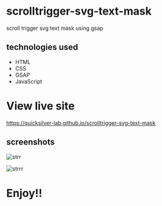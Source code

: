 # scrolltrigger-svg-text-mask

scroll trigger svg text mask using gsap

## technologies used
* HTML
* CSS
* GSAP
* JavaScript


# View live site

https://quicksilver-lab.github.io/scrolltrigger-svg-text-mask

## screenshots
![strr](https://user-images.githubusercontent.com/71552773/174469925-519b55e9-a020-4656-b41d-dc02cbf61b1a.PNG)

![strrr](https://user-images.githubusercontent.com/71552773/174469940-c94031bd-786a-4c8a-9cb9-ce30ae6cc011.PNG)



# Enjoy!!
